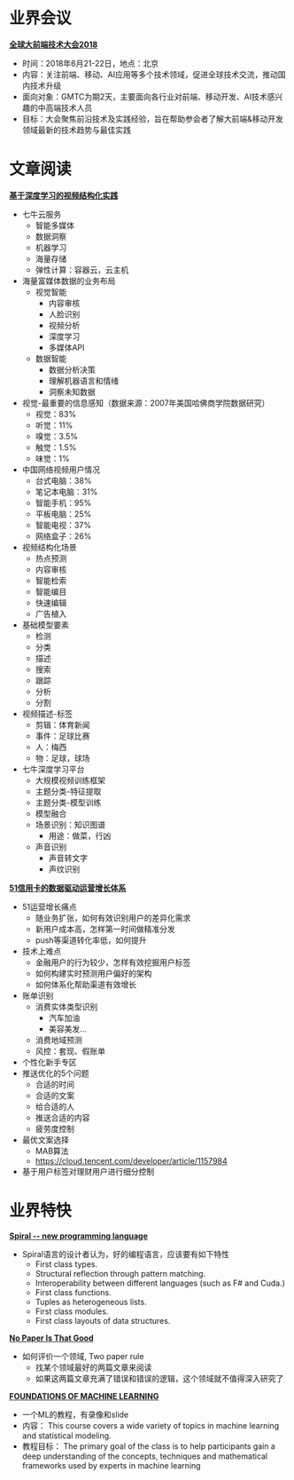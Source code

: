 ﻿# 业界会议

[**全球大前端技术大会2018**](https://gmtc.geekbang.org/)
* 时间：2018年6月21-22日，地点：北京
* 内容：关注前端、移动、AI应用等多个技术领域，促进全球技术交流，推动国内技术升级
* 面向对象：GMTC为期2天，主要面向各行业对前端、移动开发、AI技术感兴趣的中高端技术人员
* 目标：大会聚焦前沿技术及实践经验，旨在帮助参会者了解大前端&移动开发领域最新的技术趋势与最佳实践
 

# 文章阅读

[**基于深度学习的视频结构化实践**](https://ppt.geekbang.org/list/qconbj2018)
* 七牛云服务
   * 智能多媒体
   * 数据洞察
   * 机器学习
   * 海量存储
   * 弹性计算：容器云，云主机
* 海量富媒体数据的业务布局
   * 视觉智能
      * 内容审核
      * 人脸识别
      * 视频分析
      * 深度学习
      * 多媒体API
   * 数据智能
      * 数据分析决策
      * 理解机器语言和情绪
      * 洞察未知数据
* 视觉-最重要的信息感知（数据来源：2007年美国哈佛商学院数据研究）
   * 视觉：83%
   * 听觉：11%
   * 嗅觉：3.5%
   * 触觉：1.5%
   * 味觉：1%
* 中国网络视频用户情况
   * 台式电脑：38%
   * 笔记本电脑：31%
   * 智能手机：95%
   * 平板电脑：25%
   * 智能电视：37%
   * 网络盒子：26%
* 视频结构化场景
   * 热点预测
   * 内容审核
   * 智能检索
   * 智能编目
   * 快速编辑
   * 广告植入
* 基础模型要素
   * 检测
   * 分类
   * 描述
   * 搜索
   * 跟踪
   * 分析
   * 分割
* 视频描述-标签
   * 剪辑：体育新闻
   * 事件：足球比赛
   * 人：梅西
   * 物：足球，球场
* 七牛深度学习平台
   * 大规模视频训练框架
   * 主题分类-特征提取
   * 主题分类-模型训练
   * 模型融合
   * 场景识别：知识图谱
      * 用途：做菜，行凶
   * 声音识别
      * 声音转文字
      * 声纹识别


[**51信用卡的数据驱动运营增长体系**](https://ppt.geekbang.org/list/qconbj2018)
* 51运营增长痛点
   * 随业务扩张，如何有效识别用户的差异化需求
   * 新用户成本高，怎样第一时间做精准分发
   * push等渠道转化率低，如何提升
* 技术上难点
   * 金融用户的行为较少，怎样有效挖掘用户标签
   * 如何构建实时预测用户偏好的架构
   * 如何体系化帮助渠道有效增长
* 账单识别
    * 消费实体类型识别
       * 汽车加油
       * 美容美发...
    * 消费地域预测
    * 风控：套现、假账单
* 个性化新手专区
* 推送优化的5个问题
   * 合适的时间
   * 合适的文案
   * 给合适的人
   * 推送合适的内容
   * 疲劳度控制
* 最优文案选择
   * MAB算法
   * https://cloud.tencent.com/developer/article/1157984
* 基于用户标签对理财用户进行细分控制


# 业界特快


[**Spiral -- new programming language**](https://github.com/mrakgr/The-Spiral-Language)
* Spiral语言的设计者认为，好的编程语言，应该要有如下特性
   * First class types.
   * Structural reflection through pattern matching.
   * Interoperability between different languages (such as F# and Cuda.)
   * First class functions.
   * Tuples as heterogeneous lists.
   * First class modules.
   * First class layouts of data structures.


[**No Paper Is That Good**](https://www.econlib.org/no-paper-is-that-good/)
* 如何评价一个领域, Two paper rule
   * 找某个领域最好的两篇文章来阅读
   * 如果这两篇文章充满了错误和错误的逻辑，这个领域就不值得深入研究了
 

[**FOUNDATIONS OF MACHINE LEARNING**](https://bloomberg.github.io/foml/#lectures)
* 一个ML的教程，有录像和slide
* 内容： This course covers a wide variety of topics in machine learning and statistical modeling. 
* 教程目标： The primary goal of the class is to help participants gain a deep understanding of the concepts, techniques and mathematical frameworks used by experts in machine learning
